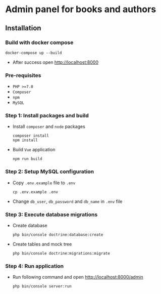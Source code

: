 # Admin panel for books and authors

## Installation

### Build with docker compose
 ```shell
 docker-compose up --build
 ```
 - After success open [http://localhost:8000](http://localhost:8000)

### Pre-requisites
- `PHP >=7.0`
- `Composer`
- `npm`
- `MySQL`

### Step 1: Install packages and build
- Install `composer` and `node` packages
    ```shell
    composer install
    npm install
    ```
- Build `Vue` application
    ```shell
    npm run build
    ```

### Step 2: Setup MySQL configuration

- Copy `.env.example` file to `.env`
    ```shell
    cp .env.example .env
    ```
- Change `db_user`, `db_password` and `db_name` in `.env` file

### Step 3: Execute database migrations

- Create database
    ```shell
    php bin/console doctrine:database:create
    ```
- Create tables and mock tree
    ```shell
    php bin/console doctrine:migrations:migrate
    ```

### Step 4: Run application

- Run following command and open [http://localhost:8000/admin](http://localhost:8000/admin)
    ```shell
    php bin/console server:run
    ```

